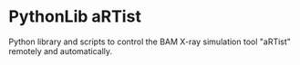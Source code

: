 # PythonLib aRTist

Python library and scripts to control the BAM X-ray simulation tool "aRTist" remotely and automatically.
